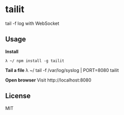 # tailit
tail -f log with WebSocket

## Usage

**Install**
```
λ ~/ npm install -g tailit
```

**Tail a file**
λ ~/ tail -f /var/log/syslog | PORT=8080 tailit

**Open browser**
Visit http://localhost:8080

## License
MIT
